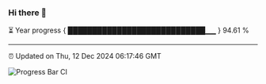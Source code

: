 ### Hi there 👋

⏳ Year progress { ████████████████████████████▁▁ } 94.61 %

---

⏰ Updated on Thu, 12 Dec 2024 06:17:46 GMT

![Progress Bar CI](https://github.com/code-lakshay/GitHub-Actions-Demo/workflows/Progress%20Bar%20CI/badge.svg)
